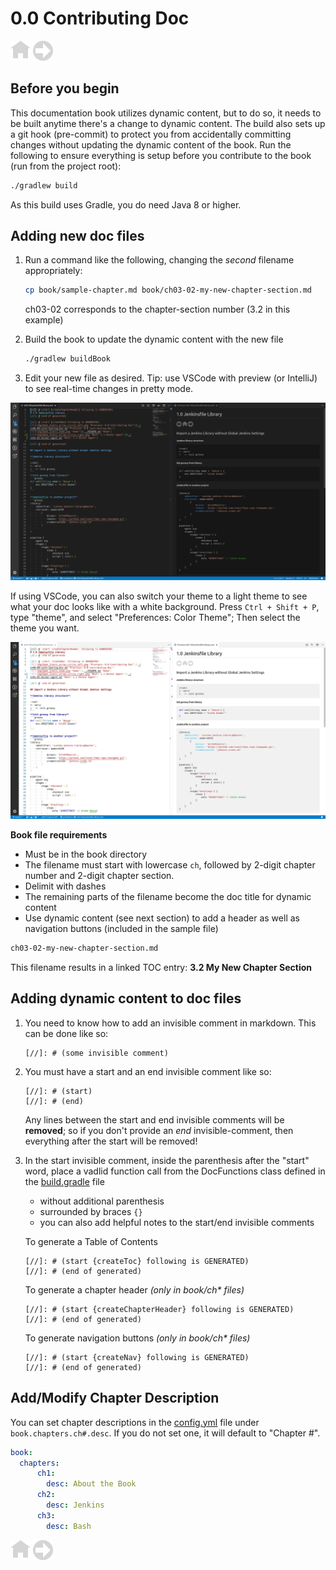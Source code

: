 [//]: # (start {createChapterHeader} following is GENERATED)
# 0.0 Contributing Doc
[//]: # (end of generated)

[//]: # (start {createNav} following is GENERATED)
[![](img/Open_Iconic_home.png "Home")](../README.md "Home")
[![](img/Open_Iconic_arrow_circle_right.png "Next: 1.0 Jenkinsfile Library")](./ch01-00-jenkinsfile-library.md "Next: 1.0 Jenkinsfile Library")

[//]: # (end of generated)

## Before you begin

This documentation book utilizes dynamic content, but to do so, it needs to be built
anytime there's a change to dynamic content. The build also sets up a git hook
(pre-commit) to protect you from accidentally committing changes without updating the
dynamic content of the book. Run the following to ensure everything is setup before
you contribute to the book (run from the project root):

```bash
./gradlew build
```

As this build uses Gradle, you do need Java 8 or higher.

## Adding new doc files

1. Run a command like the following, changing the _second_ filename appropriately:

    ```bash
    cp book/sample-chapter.md book/ch03-02-my-new-chapter-section.md
    ```
    ch03-02 corresponds to the chapter-section number (3.2 in this example)

2. Build the book to update the dynamic content with the new file

    ```bash
    ./gradlew buildBook
    ```

3. Edit your new file as desired. Tip: use VSCode with preview (or IntelliJ) to see
    real-time changes in pretty mode.

![](./img/00-00-vscode-ch-preview.png)

If using VSCode, you can also switch your theme to a light theme to see what your doc
looks like with a white background. Press `Ctrl + Shift + P`, type "theme", and select
"Preferences: Color Theme"; Then select the theme you want.

![](./img/00-00-vscode-ch-preview-light.png)

**Book file requirements**
- Must be in the book directory
- The filename must start with lowercase `ch`, followed by 2-digit chapter number
and 2-digit chapter section.
- Delimit with dashes
- The remaining parts of the filename become the doc title for dynamic content
- Use dynamic content (see next section) to add a header as well as navigation buttons
    (included in the sample file)

```md
ch03-02-my-new-chapter-section.md
```

This filename results in a linked TOC entry: **3.2 My New Chapter Section**

## Adding dynamic content to doc files

1. You need to know how to add an invisible comment in markdown. This can be
    done like so:

    ```
    [//]: # (some invisible comment)
    ```

2. You must have a start and an end invisible comment like so:

    ```
    [//]: # (start)
    [//]: # (end)
    ```

    Any lines between the start and end invisible comments will be **removed**; so if you don't 
    provide an _end_ invisible-comment, then everything after the start will be removed!

3. In the start invisible comment, inside the parenthesis after the "start" word, place
    a vadlid function call from the DocFunctions class defined in the
    [build.gradle](../build.gradle) file
    - without additional parenthesis
    - surrounded by braces `{}`
    - you can also add helpful notes to the start/end invisible comments

    To generate a Table of Contents
    ```
    [//]: # (start {createToc} following is GENERATED)
    [//]: # (end of generated)
    ```
    To generate a chapter header _(only in book/ch* files)_
    ```
    [//]: # (start {createChapterHeader} following is GENERATED)
    [//]: # (end of generated)
    ```
    To generate navigation buttons _(only in book/ch* files)_
    ```
    [//]: # (start {createNav} following is GENERATED)
    [//]: # (end of generated)
    ```

## Add/Modify Chapter Description

You can set chapter descriptions in the [config.yml](./config.yml) file under
`book.chapters.ch#.desc`. If you do not set one, it will default to "Chapter #".

```yml
book:
  chapters:
      ch1:
        desc: About the Book
      ch2:
        desc: Jenkins
      ch3:
        desc: Bash
```


[//]: # (some invisible comment)
[//]: # (https://alvinalexander.com/technology/markdown-comments-syntax-not-in-generated-output)


[//]: # (start {createNav} following is GENERATED)
[![](img/Open_Iconic_home.png "Home")](../README.md "Home")
[![](img/Open_Iconic_arrow_circle_right.png "Next: 1.0 Jenkinsfile Library")](./ch01-00-jenkinsfile-library.md "Next: 1.0 Jenkinsfile Library")

[//]: # (end of generated)
